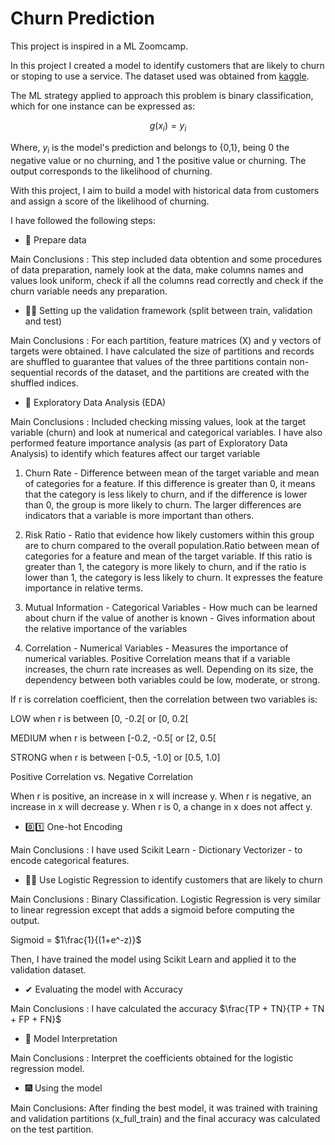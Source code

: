 # Churn Prediction

This project is inspired in a ML Zoomcamp.

In this project I created a model to identify customers that are likely to churn or stoping to use a service. The dataset used was obtained from [kaggle](https://www.kaggle.com/datasets/blastchar/telco-customer-churn).

The ML strategy applied to approach this problem is binary classification, which for one instance can be expressed as:

$$g(x_i)=y_i$$

Where, $y_i$ is the model's prediction and belongs to {0,1}, being 0 the negative value or no churning, and 1 the positive value or churning. The output corresponds to the likelihood of churning.

With this project, I aim to build a model with historical data from customers and assign a score of the likelihood of churning.

I have followed the following steps:

* 👀 Prepare data

Main Conclusions : This step included data obtention and some procedures of data preparation, namely look at the data, make columns names and values look uniform, check if all the columns read correctly and check if the churn variable needs any preparation.

* 🐱‍👤 Setting up the validation framework (split between train, validation and test)

Main Conclusions : For each partition, feature matrices (X) and y vectors of targets were obtained. I have calculated the size of partitions and records are shuffled to guarantee that values of the three partitions contain non-sequential records of the dataset, and the partitions are created with the shuffled indices.

* 🌲 Exploratory Data Analysis (EDA)

Main Conclusions : Included checking missing values, look at the target variable (churn) and look at numerical and categorical variables. I have also performed feature importance analysis (as part of Exploratory Data Analysis) to identify which features affect our target variable

1. Churn Rate - Difference between mean of the target variable and mean of categories for a feature. If this difference is greater than 0, it means that the category is less likely to churn, and if the difference is lower than 0, the group is more likely to churn. The larger differences are indicators that a variable is more important than others.

2. Risk Ratio - Ratio that evidence how likely customers within this group are to churn compared to the overall population.Ratio between mean of categories for a feature and mean of the target variable. If this ratio is greater than 1, the category is more likely to churn, and if the ratio is lower than 1, the category is less likely to churn. It expresses the feature importance in relative terms.

3. Mutual Information - Categorical Variables - How much can be learned about churn if the value of another is known - Gives information about the relative importance of the variables

4. Correlation - Numerical Variables - Measures the importance of numerical variables. Positive Correlation means that if a variable increases, the churn rate increases as well. Depending on its size, the dependency between both variables could be low, moderate, or strong.

If r is correlation coefficient, then the correlation between two variables is:

LOW when r is between [0, -0.2[ or [0, 0.2[

MEDIUM when r is between [-0.2, -0.5[ or [2, 0.5[

STRONG when r is between [-0.5, -1.0] or [0.5, 1.0]

Positive Correlation vs. Negative Correlation

When r is positive, an increase in x will increase y.
When r is negative, an increase in x will decrease y.
When r is 0, a change in x does not affect y.

* 0️⃣1️⃣ One-hot Encoding

Main Conclusions : I have used Scikit Learn - Dictionary Vectorizer - to encode categorical features.

* 👩‍💻 Use Logistic Regression to identify customers that are likely to churn

 Main Conclusions : Binary Classification. Logistic Regression is very similar to linear regression except that adds a sigmoid before computing the output.

 Sigmoid = $1\frac{1}{(1+e^-z)}$ 

Then, I have trained the model using Scikit Learn and applied it to the validation dataset.

* ✔ Evaluating the model with Accuracy

 Main Conclusions : I have calculated the accuracy $\frac{TP + TN}{TP + TN + FP + FN}$

* 🔎 Model Interpretation

Main Conclusions : Interpret the coefficients obtained for the logistic regression model.

* 🎆 Using the model

Main Conclusions: After finding the best model, it was trained with training and validation partitions (x_full_train) and the final accuracy was calculated on the test partition.



